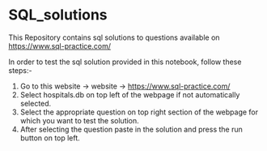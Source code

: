 # SQL_solutions
This Repository contains sql solutions to questions available on https://www.sql-practice.com/

In order to test the sql solution provided in this notebook, follow these steps:-
1) Go to this website -> website -> https://www.sql-practice.com/
2) Select hospitals.db on top left of the webpage if not automatically selected.
3) Select the appropriate question on top right section of the webpage for which you want to test the solution. 
4) After selecting the question paste in the solution and press the run button on top left. 

